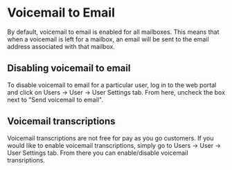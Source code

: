 # Voicemail to Email

By default, voicemail to email is enabled for all mailboxes. This means that when a voicemail is left for a mailbox, an email will be sent to the email address associated with that mailbox.

## Disabling voicemail to email

To disable voicemail to email for a particular user, log in to the web portal and click on Users -> User -> User Settings tab. From here, uncheck the box next to "Send voicemail to email".

## Voicemail transcriptions

Voicemail transcriptions are not free for pay as you go customers. If you would like to enable voicemail transcriptions, simply go to Users -> User -> User Settings tab. From there you can enable/disable voicemail transriptions.

